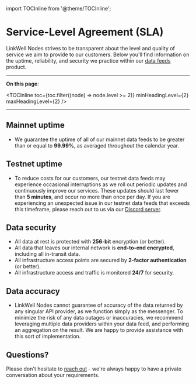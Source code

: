 import TOCInline from '@theme/TOCInline';

# Service-Level Agreement (SLA)

LinkWell Nodes strives to be transparent about the level and quality of service we aim to provide to our customers. Below you'll find information on the uptime, reliability, and security we practice within our [data feeds](/services/direct-request-jobs/Jobs-and-Pricing) product. 

---

**On this page**:

<TOCInline
  toc={toc.filter((node) => node.level >= 2)}
  minHeadingLevel={2}
  maxHeadingLevel={2}
/>

---

## Mainnet uptime

* We guarantee the uptime of all of our mainnet data feeds to be greater than or equal to **99.99%**, as averaged throughout the calendar year.

## Testnet uptime

* To reduce costs for our customers, our testnet data feeds may experience occasional interruptions as we roll out periodic updates and continuously improve our services. These updates should last fewer than **5 minutes**, and occur no more than once per day. If you are experiencing an unexpected issue in our testnet data feeds that exceeds this timeframe, please reach out to us via our [Discord server](https://discord.gg/Xs6SjqVPUA).

## Data security

* All data at rest is protected with **256-bit** encryption (or better).
* All data that leaves our internal network is **end-to-end encrypted**, including all in-transit data.
* All infrastructure access points are secured by **2-factor authentication** (or better).
* All infrastructure access and traffic is monitored **24/7** for security.

## Data accuracy

* LinkWell Nodes cannot guarantee of accuracy of the data returned by any singular API provider, as we function simply as the messenger. To minimize the risk of any data outages or inaccuracies, we recommend leveraging multiple data providers within your data feed, and performing an aggregation on the result. We are happy to provide assistance with this sort of implementation.

## Questions?

Please don't hesitate to [reach out](https://linkwellnodes.io/#contact-us "Contact LinkWell Nodes") - we're always happy to have a private conversation about your requirements.